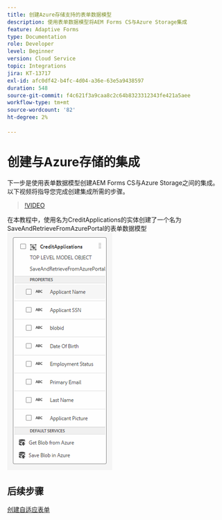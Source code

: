 ```yaml
---
title: 创建Azure存储支持的表单数据模型
description: 使用表单数据模型将AEM Forms CS与Azure Storage集成
feature: Adaptive Forms
type: Documentation
role: Developer
level: Beginner
version: Cloud Service
topic: Integrations
jira: KT-13717
exl-id: afc0df42-b4fc-4d04-a36e-63e5a9438597
duration: 548
source-git-commit: f4c621f3a9caa8c2c64b8323312343fe421a5aee
workflow-type: tm+mt
source-wordcount: '82'
ht-degree: 2%

---
```


# 创建与Azure存储的集成

下一步是使用表单数据模型创建AEM Forms CS与Azure Storage之间的集成。
以下视频将指导您完成创建集成所需的步骤。

>[!VIDEO](https://video.tv.adobe.com/v/335385?quality=12&learn=on)

在本教程中，使用名为CreditApplications的实体创建了一个名为SaveAndRetrieveFromAzurePortal的表单数据模型
![fdm-entity](./assets/fdm-entity.png)

## 后续步骤

[创建自适应表单](./create-af.md)
